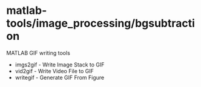 matlab-tools/image_processing/bgsubtraction
============

MATLAB GIF writing tools

<ul>
<li> imgs2gif - Write Image Stack to GIF
<li> vid2gif - Write Video File to GIF
<li> writegif - Generate GIF From Figure
</ul>
